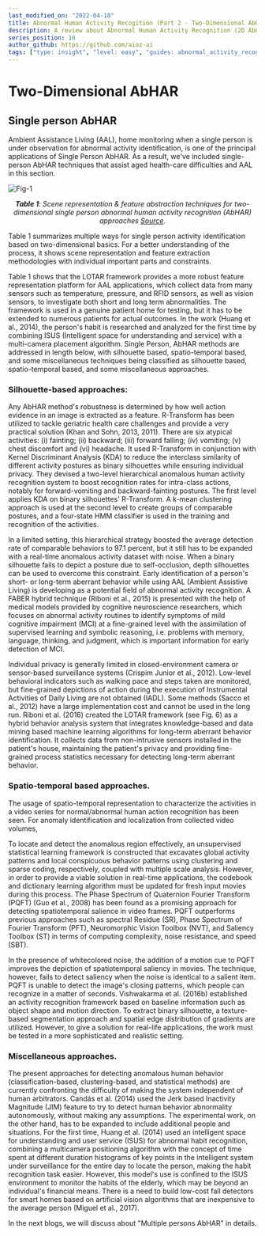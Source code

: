```yaml
---
last_modified_on: "2022-04-18"
title: Abnormal Human Activity Recogition (Part 2 - Two-Dimensional AbHAR)
description: A review about Abnormal Human Activity Recognition (2D AbHAR)
series_position: 16
author_github: https://github.com/aioz-ai
tags: ["type: insight", "level: easy", "guides: abnormal_activity_recognition"]
---
```


# Two-Dimensional AbHAR
## Single person AbHAR

Ambient Assistance Living (AAL), home monitoring when a single person is under observation for abnormal activity identification, is one of the principal applications of Single Person AbHAR. As a result, we've included single-person AbHAR techniques that assist aged health-care difficulties and AAL in this section.


![Fig-1](https://vision.aioz.io/f/7da620e2b07b4c0b8054/?dl=1) *<center>**Table 1**:  Scene representation & feature abstraction techniques for two-dimensional single person abnormal human activity recognition (AbHAR) approaches [Source](https://www.sciencedirect.com/science/article/abs/pii/S0952197618301775).</center>*

Table 1 summarizes multiple ways for single person activity identification based on two-dimensional basics. For a better understanding of the process, it shows scene representation and feature extraction methodologies with individual important parts and constraints.

Table 1 shows that the LOTAR framework provides a more robust feature representation platform for AAL applications, which collect data from many sensors such as temperature, pressure, and RFID sensors, as well as vision sensors, to investigate both short and long term abnormalities. The framework is used in a genuine patient home for testing, but it has to be extended to numerous patients for actual outcomes. In the work (Huang et al., 2014), the person's habit is researched and analyzed for the first time by combining ISUS (Intelligent space for understanding and service) with a multi-camera placement algorithm. Single Person, AbHAR methods are addressed in length below, with silhouette based, spatio-temporal based, and some miscellaneous techniques being classified as silhouette based, spatio-temporal based, and some miscellaneous approaches.

### Silhouette-based approaches:

Any AbHAR method's robustness is determined by how well action evidence in an image is extracted as a feature. R-Transform has been utilized to tackle geriatric health care challenges and provide a very practical solution (Khan and Sohn, 2013, 2011). There are six atypical activities: (i) fainting; (ii) backward; (iii) forward falling; (iv) vomiting; (v) chest discomfort and (vi) headache. It used R-Transform in conjunction with Kernel Discriminant Analysis (KDA) to reduce the interclass similarity of different activity postures as binary silhouettes while ensuring individual privacy. They devised a two-level hierarchical anomalous human activity recognition system to boost recognition rates for intra-class actions, notably for forward-vomiting and backward-fainting postures. The first level applies KDA on binary silhouettes' R-Transform. A k-mean clustering approach is used at the second level to create groups of comparable postures, and a four-state HMM classifier is used in the training and recognition of the activities.

In a limited setting, this hierarchical strategy boosted the average detection rate of comparable behaviors to 97.1 percent, but it still has to be expanded with a real-time anomalous activity dataset with noise. When a binary silhouette fails to depict a posture due to self-occlusion, depth silhouettes can be used to overcome this constraint. Early identification of a person's short- or long-term aberrant behavior while using AAL (Ambient Assistive Living) is developing as a potential field of abnormal activity recognition. A FABER hybrid technique (Riboni et al., 2015) is presented with the help of medical models provided by cognitive neuroscience researchers, which focuses on abnormal activity routines to identify symptoms of mild cognitive impairment (MCI) at a fine-grained level with the assimilation of supervised learning and symbolic reasoning, i.e. problems with memory, language, thinking, and judgment, which is important information for early detection of MCI.

Individual privacy is generally limited in closed-environment camera or sensor-based surveillance systems (Crispim Junior et al., 2012). Low-level behavioral indicators such as walking pace and steps taken are monitored, but fine-grained depictions of action during the execution of Instrumental Activities of Daily Living are not obtained (IADL). Some methods (Sacco et al., 2012) have a large implementation cost and cannot be used in the long run. Riboni et al. (2016) created the LOTAR framework (see Fig. 6) as a hybrid behavior analysis system that integrates knowledge-based and data mining based machine learning algorithms for long-term aberrant behavior identification. It collects data from non-intrusive sensors installed in the patient's house, maintaining the patient's privacy and providing fine-grained process statistics necessary for detecting long-term aberrant behavior.

### Spatio-temporal based approaches.

The usage of spatio-temporal representation to characterize the activities in a video series for normal/abnormal human action recognition has been seen. For anomaly identification and localization from collected video volumes,

To locate and detect the anomalous region effectively, an unsupervised statistical learning framework is constructed that excavates global activity patterns and local conspicuous behavior patterns using clustering and sparse coding, respectively, coupled with multiple scale analysis. However, in order to provide a viable solution in real-time applications, the codebook and dictionary learning algorithm must be updated for fresh input movies during this process. The Phase Spectrum of Quaternion Fourier Transform (PQFT) (Guo et al., 2008) has been found as a promising approach for detecting spatiotemporal salience in video frames. PQFT outperforms previous approaches such as spectral Residue (SR), Phase Spectrum of Fourier Transform (PFT), Neuromorphic Vision Toolbox (NVT), and Saliency Toolbox (ST) in terms of computing complexity, noise resistance, and speed (SBT). 

In the presence of whitecolored noise, the addition of a motion cue to PQFT improves the depiction of spatiotemporal saliency in movies. The technique, however, fails to detect saliency when the noise is identical to a salient item. PQFT is unable to detect the image's closing patterns, which people can recognize in a matter of seconds. Vishwakarma et al. (2016b) established an activity recognition framework based on baseline information such as object shape and motion direction. To extract binary silhouette, a texture-based segmentation approach and spatial edge distribution of gradients are utilized. However, to give a solution for real-life applications, the work must be tested in a more sophisticated and realistic setting.

### Miscellaneous approaches.

The present approaches for detecting anomalous human behavior (classification-based, clustering-based, and statistical methods) are currently confronting the difficulty of making the system independent of human arbitrators. Candás et al. (2014) used the Jerk based Inactivity Magnitude (JIM) feature to try to detect human behavior abnormality autonomously, without making any assumptions. The experimental work, on the other hand, has to be expanded to include additional people and situations. For the first time, Huang et al. (2014) used an intelligent space for understanding and user service (ISUS) for abnormal habit recognition, combining a multicamera positioning algorithm with the concept of time spent at different duration histograms of key points in the intelligent system under surveillance for the entire day to locate the person, making the habit recognition task easier. However, this model's use is confined to the ISUS environment to monitor the habits of the elderly, which may be beyond an individual's financial means. There is a need to build low-cost fall detectors for smart homes based on artificial vision algorithms that are inexpensive to the average person (Miguel et al., 2017).

In the next blogs, we will discuss about "Multiple persons AbHAR" in details. 
